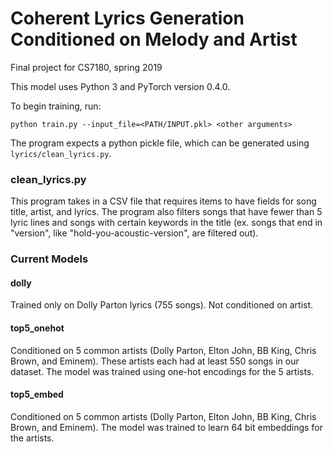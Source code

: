 # Coherent Lyrics Generation Conditioned on Melody and Artist
Final project for CS7180, spring 2019

This model uses Python 3 and PyTorch version 0.4.0.

To begin training, run:
```
python train.py --input_file=<PATH/INPUT.pkl> <other arguments>
```

The program expects a python pickle file, which can be generated using `lyrics/clean_lyrics.py`.

### clean_lyrics.py
This program takes in a CSV file that requires items to have fields for song title, artist, and lyrics. 
The program also filters songs that have fewer than 5 lyric lines and songs with certain keywords in the title
(ex. songs that end in "version", like "hold-you-acoustic-version", are filtered out).

### Current Models
#### dolly
Trained only on Dolly Parton lyrics (755 songs). Not conditioned on artist.

#### top5_onehot
Conditioned on 5 common artists (Dolly Parton, Elton John, BB King, Chris Brown, and Eminem).
These artists each had at least 550 songs in our dataset.
The model was trained using one-hot encodings for the 5 artists.

#### top5_embed
Conditioned on 5 common artists (Dolly Parton, Elton John, BB King, Chris Brown, and Eminem). 
The model was trained to learn 64 bit embeddings for the artists.
